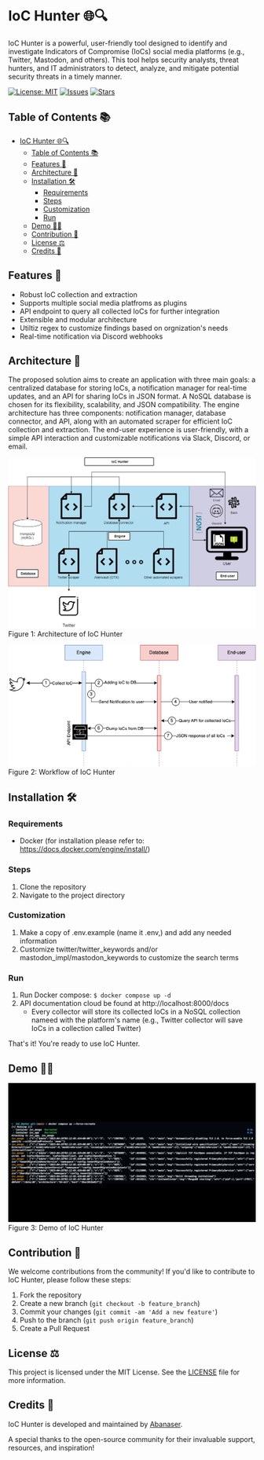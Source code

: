 # IoC Hunter 🌐🔍

IoC Hunter is a powerful, user-friendly tool designed to identify and investigate Indicators of Compromise (IoCs) social media platforms (e.g., Twitter, Mastodon, and others). This tool helps security analysts, threat hunters, and IT administrators to detect, analyze, and mitigate potential security threats in a timely manner. 

[![License: MIT](https://img.shields.io/badge/License-MIT-green.svg)](https://opensource.org/licenses/MIT)
[![Issues](https://img.shields.io/github/issues/Abanaser/IoC_Hunter)](https://github.com/Abanaser/IoC_Hunter/issues)
[![Stars](https://img.shields.io/github/stars/Abanaser/IoC_Hunter)](https://github.com/Abanaser/IoC_Hunter/stargazers)

## Table of Contents 📚

- [IoC Hunter 🌐🔍](#ioc-hunter-)
  - [Table of Contents 📚](#table-of-contents-)
  - [Features 🌟](#features-)
  - [Architecture 📃](#architecture-)
  - [Installation 🛠️](#installation-️)
    - [Requirements](#requirements)
    - [Steps](#steps)
    - [Customization](#customization)
    - [Run](#run)
  - [Demo 👨‍💻](#demo-)
  - [Contribution 🤝](#contribution-)
  - [License ⚖️](#license-️)
  - [Credits 🙌](#credits-)

## Features 🌟

- Robust IoC collection and extraction
- Supports multiple social media platfroms as plugins 
- API endpoint to query all collected IoCs for further integration
- Extensible and modular architecture
- Utiltiz regex to customize findings based on orgnization's needs 
- Real-time notification via Discord webhooks 

## Architecture 📃
The proposed solution aims to create an application with three main goals: a centralized database for storing IoCs, a notification manager for real-time updates, and an API for sharing IoCs in JSON format. A NoSQL database is chosen for its flexibility, scalability, and JSON compatibility. The engine architecture has three components: notification manager, database connector, and API, along with an automated scraper for efficient IoC collection and extraction. The end-user experience is user-friendly, with a simple API interaction and customizable notifications via Slack, Discord, or email.

![Architecture](images/Arch.png)
  Figure 1: Architecture of IoC Hunter

![Workflow](images/flow.png)
Figure 2: Workflow of IoC Hunter
## Installation 🛠️

### Requirements

- Docker (for installation please refer to: https://docs.docker.com/engine/install/)

### Steps

1. Clone the repository
2. Navigate to the project directory

### Customization
1. Make a copy of .env.example (name it .env,) and add any needed information 
2. Customize twitter/twitter_keywords and/or mastodon_impl/mastodon_keywords to customize the search terms

### Run
1. Run Docker compose: `$ docker compose up -d` 
2. API documentation cloud be found at http://localhost:8000/docs
   * Every collector will store its collected IoCs in a NoSQL collection nameed with the platform's name (e.g., Twitter collector will save IoCs in a collection called Twitter) 

That's it! You're ready to use IoC Hunter.
## Demo 👨‍💻
![Demo](images/final-gif.gif)
    Figure 3: Demo of IoC Hunter

## Contribution 🤝

We welcome contributions from the community! If you'd like to contribute to IoC Hunter, please follow these steps:

1. Fork the repository
2. Create a new branch (`git checkout -b feature_branch`)
3. Commit your changes (`git commit -am 'Add a new feature'`)
4. Push to the branch (`git push origin feature_branch`)
5. Create a Pull Request

## License ⚖️

This project is licensed under the MIT License. See the [LICENSE](LICENSE) file for more information.

## Credits 🙌

IoC Hunter is developed and maintained by [Abanaser](https://github.com/Abanaser).

A special thanks to the open-source community for their invaluable support, resources, and inspiration!

